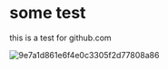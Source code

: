 # some test

this is a test for github.com

![9e7a1d861e6f4e0c3305f2d77808a86](../Typoraphoto/9e7a1d861e6f4e0c3305f2d77808a86.png)